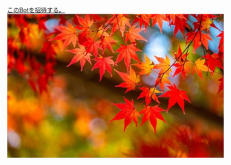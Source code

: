 <a href="https://discord.com/oauth2/authorize?client_id=1259436641848791092&permissions=8&integration_type=0&scope=bot+applications.commands">このBotを招待する。</a><br>
<img src="12201520_615.jpg">
